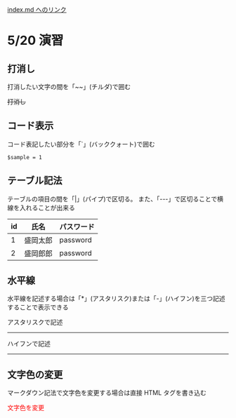 [index.md へのリンク](./index.md)

# 5/20 演習

## 打消し

打消したい文字の間を「~~」(チルダ)で囲む

~~打消し~~

## コード表示

コード表記したい部分を「`」(バッククォート)で囲む

`$sample = 1`

## テーブル記法

テーブルの項目の間を「|」(パイプ)で区切る。
また、「---」で区切ることで横線を入れることが出来る

| id  | 氏名     | パスワード |
| --- | -------- | ---------- |
| 1   | 盛岡太郎 | password   |
| 2   | 盛岡郎郎 | password   |

## 水平線

水平線を記述する場合は「\*」(アスタリスク)または「-」(ハイフン)を三つ記述することで表示できる

アスタリスクで記述

---

ハイフンで記述

---

## 文字色の変更

マークダウン記法で文字色を変更する場合は直接 HTML タグを書き込む

<p style=color:red>文字色を変更<p>

